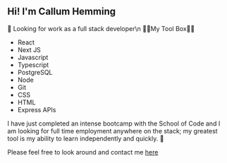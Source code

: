 ## Hi! I'm Callum Hemming

🚀 Looking for work as a full stack developer\n
👩‍💻My Tool Box👩‍💻

 - React
 - Next JS
 - Javascript
 - Typescript
 - PostgreSQL
 - Node
 - Git
 - CSS
 - HTML
 - Express APIs

I have just completed an intense bootcamp with the School of Code and I am looking for full time employment anywhere on the stack; my greatest tool is my ability to learn independently and quickly. 🎉

Please feel free to look around and contact me [here](https://www.callumhemming.tech/contact)

